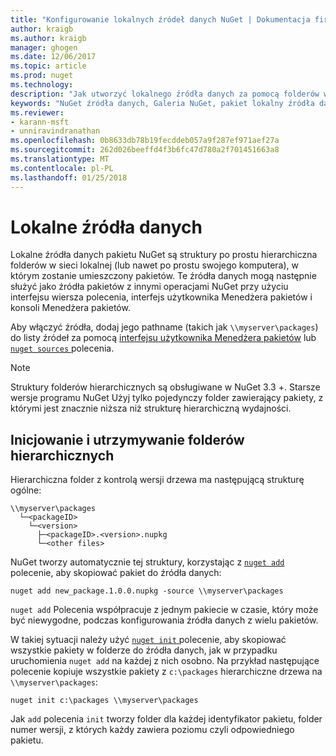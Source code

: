 ```yaml
---
title: "Konfigurowanie lokalnych źródeł danych NuGet | Dokumentacja firmy Microsoft"
author: kraigb
ms.author: kraigb
manager: ghogen
ms.date: 12/06/2017
ms.topic: article
ms.prod: nuget
ms.technology: 
description: "Jak utworzyć lokalnego źródła danych za pomocą folderów w sieci lokalnej pakietów NuGet"
keywords: "NuGet źródła danych, Galeria NuGet, pakiet lokalny źródła danych"
ms.reviewer:
- karann-msft
- unniravindranathan
ms.openlocfilehash: 0b8633db78b19fecddeb057a9f287ef971aef27a
ms.sourcegitcommit: 262d026beeffd4f3b6fc47d780a2f701451663a8
ms.translationtype: MT
ms.contentlocale: pl-PL
ms.lasthandoff: 01/25/2018
---
```

# <a name="local-feeds"></a>Lokalne źródła danych

Lokalne źródła danych pakietu NuGet są struktury po prostu hierarchiczna folderów w sieci lokalnej (lub nawet po prostu swojego komputera), w którym zostanie umieszczony pakietów. Te źródła danych mogą następnie służyć jako źródła pakietów z innymi operacjami NuGet przy użyciu interfejsu wiersza polecenia, interfejs użytkownika Menedżera pakietów i konsoli Menedżera pakietów.

Aby włączyć źródła, dodaj jego pathname (takich jak `\\myserver\packages`) do listy źródeł za pomocą [interfejsu użytkownika Menedżera pakietów](../tools/package-manager-ui.md#package-sources) lub [ `nuget sources` ](../tools/cli-ref-sources.md) polecenia.

> [!Note]
> Struktury folderów hierarchicznych są obsługiwane w NuGet 3.3 +. Starsze wersje programu NuGet Użyj tylko pojedynczy folder zawierający pakiety, z którymi jest znacznie niższa niż strukturę hierarchiczną wydajności.

## <a name="initializing-and-maintaining-hierarchical-folders"></a>Inicjowanie i utrzymywanie folderów hierarchicznych

Hierarchiczna folder z kontrolą wersji drzewa ma następującą strukturę ogólne:

    \\myserver\packages
      └─<packageID>
        └─<version>
          ├─<packageID>.<version>.nupkg
          └─<other files>

NuGet tworzy automatycznie tej struktury, korzystając z [ `nuget add` ](../tools/cli-ref-add.md) polecenie, aby skopiować pakiet do źródła danych:

```cli
nuget add new_package.1.0.0.nupkg -source \\myserver\packages
```

`nuget add` Polecenia współpracuje z jednym pakiecie w czasie, który może być niewygodne, podczas konfigurowania źródła danych z wielu pakietów.

W takiej sytuacji należy użyć [ `nuget init` ](../tools/cli-ref-init.md) polecenie, aby skopiować wszystkie pakiety w folderze do źródła danych, jak w przypadku uruchomienia `nuget add` na każdej z nich osobno. Na przykład następujące polecenie kopiuje wszystkie pakiety z `c:\packages` hierarchiczne drzewa na `\\myserver\packages`:

```cli
nuget init c:\packages \\myserver\packages
```

Jak `add` polecenia `init` tworzy folder dla każdej identyfikator pakietu, folder numer wersji, z których każdy zawiera poziomu czyli odpowiedniego pakietu.
